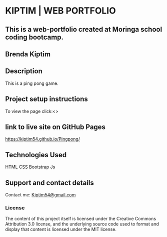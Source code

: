 # KIPTIM | WEB PORTFOLIO

## This is a web-portfolio created at Moringa school coding bootcamp.

## **Brenda Kiptim**

## Description

This is a ping pong game.

## Project setup instructions

To view the page click:<>

## link to live site on GitHub Pages

<https://kiptim54.github.io/Pingpong/>

## Technologies Used

HTML CSS Bootstrap Js

## Support and contact details

Contact me: Kiptim54@gmail.com

### License

The content of this project itself is licensed under the Creative Commons Attribution 3.0 license, and the underlying source code used to format and display that content is licensed under the MIT license.
